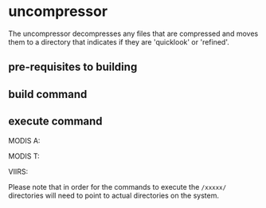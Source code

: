 # uncompressor

The uncompressor decompresses any files that are compressed and moves them to a directory that indicates if they are 'quicklook' or 'refined'.

## pre-requisites to building


## build command


## execute command

MODIS A: 


MODIS T: 


VIIRS: 


Please note that in order for the commands to execute the `/xxxxx/` directories will need to point to actual directories on the system.